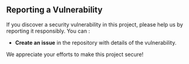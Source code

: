 ## Reporting a Vulnerability

If you discover a security vulnerability in this project, please help us by reporting it responsibly. You can :

- **Create an issue** in the repository with details of the vulnerability.

We appreciate your efforts to make this project secure!
